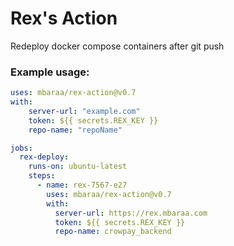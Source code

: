 # Rex's Action

Redeploy docker compose containers after git push

### Example usage:

```yaml
uses: mbaraa/rex-action@v0.7
with:
    server-url: "example.com"
    token: ${{ secrets.REX_KEY }}
    repo-name: "repoName"
```

```yaml
jobs:
  rex-deploy:
    runs-on: ubuntu-latest
    steps:
      - name: rex-7567-e27
        uses: mbaraa/rex-action@v0.7
        with:
          server-url: https://rex.mbaraa.com
          token: ${{ secrets.REX_KEY }}
          repo-name: crowpay_backend

```
